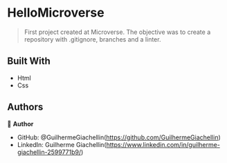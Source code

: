 # HelloMicroverse

> First project created at Microverse. The objective was to create a repository with .gitignore, branches and a linter.

## Built With

- Html
- Css

## Authors

👤 **Author**

- GitHub: @GuilhermeGiachellin(https://github.com/GuilhermeGiachellin)
- LinkedIn: Guilherme Giachellin(https://www.linkedin.com/in/guilherme-giachellin-2599771b9/)
